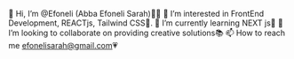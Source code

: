 👋 Hi, I’m @Efoneli (Abba Efoneli Sarah)🤹‍♀️
👀 I’m interested in FrontEnd Development, REACTjs, Tailwind CSS🎐.
🌱 I’m currently learning NEXT js🚀
💞️ I’m looking to collaborate on providing creative solutions📚
📫 How to reach me efonelisarah@gmail.com💗